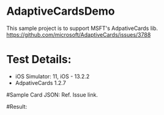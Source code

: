 # AdaptiveCardsDemo 
This sample project is to support MSFT's AdpativeCards lib. https://github.com/microsoft/AdaptiveCards/issues/3788

# Test Details:
- iOS Simulator: 11, iOS - 13.2.2
- AdpativeCards 1.2.7

#Sample Card JSON: Ref. Issue link.

#Result:
